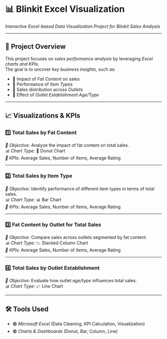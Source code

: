 # 📊 Blinkit Excel Visualization  

*Interactive Excel-based Data Visualization Project for Blinkit Sales Analysis*  

---

## 🚀 Project Overview  
This project focuses on *sales performance analysis* by leveraging *Excel charts and KPIs*.  
The goal is to uncover *key business insights*, such as:  

- 📌 Impact of *Fat Content* on sales  
- 📌 Performance of *Item Types*  
- 📌 Sales distribution across *Outlets*  
- 📌 Effect of *Outlet Establishment Age/Type*  

---

## 📈 Visualizations & KPIs  

### 1️⃣ Total Sales by Fat Content  
*🎯 Objective:* Analyze the impact of fat content on total sales.  
*📊 Chart Type:* 🍩 Donut Chart  
*📌 KPIs:* Average Sales, Number of Items, Average Rating  

---

### 2️⃣ Total Sales by Item Type  
*🎯 Objective:* Identify performance of different item types in terms of total sales.  
*📊 Chart Type:* 📊 Bar Chart  
*📌 KPIs:* Average Sales, Number of Items, Average Rating  

---

### 3️⃣ Fat Content by Outlet for Total Sales  
*🎯 Objective:* Compare sales across outlets segmented by fat content.  
*📊 Chart Type:* 📉 Stacked Column Chart  
*📌 KPIs:* Average Sales, Number of Items, Average Rating  

---

### 4️⃣ Total Sales by Outlet Establishment  
*🎯 Objective:* Evaluate how outlet *age/type* influences total sales.  
*📊 Chart Type:* 📈 Line Chart  

---

## 🛠️ Tools Used  
- 🟢 *Microsoft Excel* (Data Cleaning, KPI Calculation, Visualization)  
- 🟢 *Charts & Dashboards* (Donut, Bar, Column, Line)

